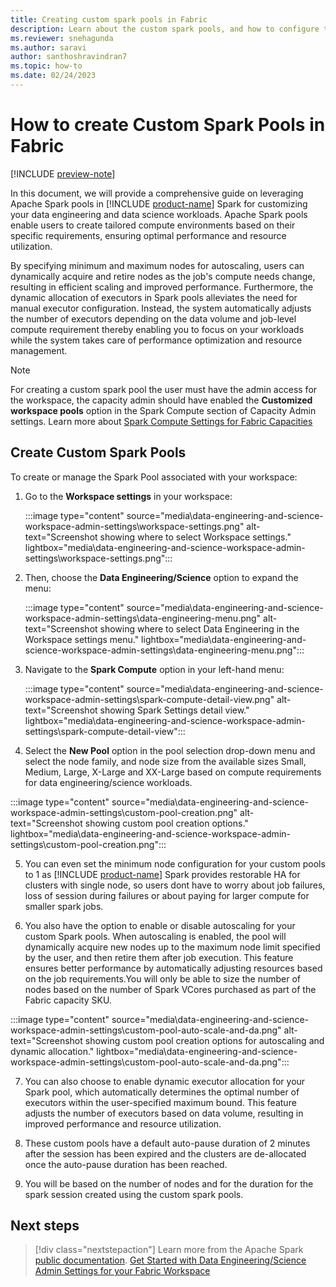 ```yaml
---
title: Creating custom spark pools in Fabric
description: Learn about the custom spark pools, and how to configure them from them from Fabric workspace settings
ms.reviewer: snehagunda
ms.author: saravi
author: santhoshravindran7
ms.topic: how-to
ms.date: 02/24/2023
---
```

# How to create Custom Spark Pools in Fabric

[!INCLUDE [preview-note](../includes/preview-note.md)]

In this document, we will provide a comprehensive guide on leveraging Apache Spark pools in [!INCLUDE [product-name](../includes/product-name.md)] Spark for customizing your data engineering and data science workloads. Apache Spark pools enable users to create tailored compute environments based on their specific requirements, ensuring optimal performance and resource utilization.

By specifying minimum and maximum nodes for autoscaling, users can dynamically acquire and retire nodes as the job's compute needs change, resulting in efficient scaling and improved performance. Furthermore, the dynamic allocation of executors in Spark pools alleviates the need for manual executor configuration. Instead, the system automatically adjusts the number of executors depending on the data volume and job-level compute requirement thereby enabling you to focus on your workloads while the system takes care of performance optimization and resource management.

> [!NOTE]
> For creating a custom spark pool the user must have the admin access for the workspace,  the capacity admin should have enabled the **Customized workspace pools** option in the Spark Compute section of Capacity Admin settings. 
> Learn more about [Spark Compute Settings for Fabric Capacities](data-engineering-and-data-science-capacity-settings-management.md)

## Create Custom Spark Pools

To create or manage the Spark Pool associated with your workspace:

1. Go to the **Workspace settings** in your workspace:

   :::image type="content" source="media\data-engineering-and-science-workspace-admin-settings\workspace-settings.png" alt-text="Screenshot showing where to select Workspace settings." lightbox="media\data-engineering-and-science-workspace-admin-settings\workspace-settings.png":::

2. Then, choose the **Data Engineering/Science** option to expand the menu:

   :::image type="content" source="media\data-engineering-and-science-workspace-admin-settings\data-engineering-menu.png" alt-text="Screenshot showing where to select Data Engineering in the Workspace settings menu." lightbox="media\data-engineering-and-science-workspace-admin-settings\data-engineering-menu.png":::

3. Navigate to the **Spark Compute** option in your left-hand menu:

   :::image type="content" source="media\data-engineering-and-science-workspace-admin-settings\spark-compute-detail-view.png" alt-text="Screenshot showing Spark Settings detail view." lightbox="media\data-engineering-and-science-workspace-admin-settings\spark-compute-detail-view":::

4. Select the **New Pool** option in the pool selection drop-down menu and select the node family, and node size from the available sizes Small, Medium, Large, X-Large and XX-Large based on compute requirements for data engineering/science workloads. 

:::image type="content" source="media\data-engineering-and-science-workspace-admin-settings\custom-pool-creation.png" alt-text="Screenshot showing custom pool creation options." lightbox="media\data-engineering-and-science-workspace-admin-settings\custom-pool-creation.png":::

5. You can even set the minimum node configuration for your custom pools to 1 as [!INCLUDE [product-name](../includes/product-name.md)] Spark provides restorable HA for clusters with single node, so users dont have to worry about job failures, loss of session during failures or about paying for larger compute for smaller spark jobs. 

6. You also have the option to enable or disable autoscaling for your custom Spark pools. When autoscaling is enabled, the pool will dynamically acquire new nodes up to the maximum node limit specified by the user, and then retire them after job execution. This feature ensures better performance by automatically adjusting resources based on the job requirements.You will only be able to size the number of nodes based on the number of Spark VCores purchased as part of the Fabric capacity SKU. 

:::image type="content" source="media\data-engineering-and-science-workspace-admin-settings\custom-pool-auto-scale-and-da.png" alt-text="Screenshot showing custom pool creation options for autoscaling and dynamic allocation." lightbox="media\data-engineering-and-science-workspace-admin-settings\custom-pool-auto-scale-and-da.png":::

7. You can also choose to enable dynamic executor allocation for your Spark pool, which automatically determines the optimal number of executors within the user-specified maximum bound. This feature adjusts the number of executors based on data volume, resulting in improved performance and resource utilization.

8. These custom pools have a default auto-pause duration of 2 minutes after the session has been expired and the clusters are de-allocated once the auto-pause duration has been reached. 

9. You will be based on the number of nodes and for the duration for the spark session created using the custom spark pools.

## Next steps

>[!div class="nextstepaction"]
>Learn more from the Apache Spark [public documentation](https://spark.apache.org/docs/latest/configuration.html).
>[Get Started with Data Engineering/Science Admin Settings for your Fabric Workspace](spark-workspace-admin-settings.md)
